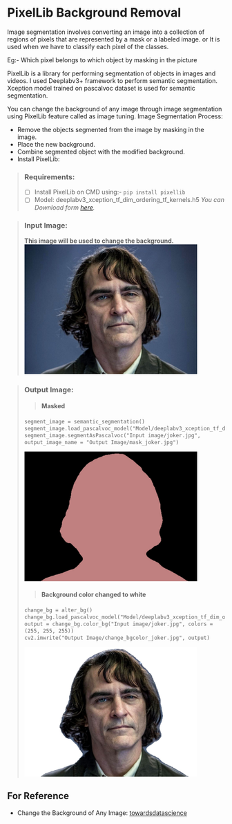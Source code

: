 # PixelLib Background Removal

Image segmentation involves converting an image into a collection of regions of pixels that are represented by a mask or a labeled image. or It is used when we have to classify each pixel of the classes.

Eg:- Which pixel belongs to which object by masking in the picture

PixelLib is a library for performing segmentation of objects in images and videos.
I used Deeplabv3+ framework to perform semantic segmentation. Xception model trained on pascalvoc dataset is used for semantic segmentation.

You can change the background of any image through image segmentation using PixelLib feature called as image tuning.
Image Segmentation Process:
* Remove the objects segmented from the image by masking in the image.
* Place the new background.
* Combine segmented object with the modified background.
* Install PixelLib:
 > ### Requirements:
> * [ ] Install PixelLib on CMD using:- `pip install pixellib`
 >* [ ] Model: deeplabv3_xception_tf_dim_ordering_tf_kernels.h5
*You can Download form [here](https://github.com/ayoolaolafenwa/PixelLib/releases/download/1.1/deeplabv3_xception_tf_dim_ordering_tf_kernels.h5).*





>### Input Image: 
>**This image will be used to change the background.**
> <img src="https://raw.githubusercontent.com/rohan300557/Pixellib-Background_Removal/main/Input%20image/joker.jpg?token=AOPFY3YC2LPORMVR4LC72P3AYO546" data-canonical-src="https://raw.githubusercontent.com/rohan300557/Pixellib-Background_Removal/main/Input%20image/joker.jpg?token=AOPFY3YC2LPORMVR4LC72P3AYO546" width="400" height="300" />

>### Output Image: 
>
>> #### Masked
>```python: 
>segment_image = semantic_segmentation()
>segment_image.load_pascalvoc_model("Model/deeplabv3_xception_tf_dim_ordering_tf_kernels.h5")
>segment_image.segmentAsPascalvoc("Input image/joker.jpg", output_image_name = "Output Image/mask_joker.jpg")
>````
>  <img src="https://raw.githubusercontent.com/rohan300557/Pixellib-Background_Removal/main/Output%20Image/mask_joker.jpg?token=AOPFY37PHG5M76HUHTK355DAYO2CC" data-canonical-src="https://raw.githubusercontent.com/rohan300557/Pixellib-Background_Removal/main/Output%20Image/mask_joker.jpg?token=AOPFY37PHG5M76HUHTK355DAYO2CC" width="400" height="300" />
>  
>> #### Background color changed to white 
>```python:
>change_bg = alter_bg()
>change_bg.load_pascalvoc_model("Model/deeplabv3_xception_tf_dim_ordering_tf_kernels.h5")
>output = change_bg.color_bg("Input image/joker.jpg", colors =  (255, 255, 255))
>cv2.imwrite("Output Image/change_bgcolor_joker.jpg", output)
>```
>
> <img src="https://raw.githubusercontent.com/rohan300557/Pixellib-Background_Removal/main/Output%20Image/change_bgcolor_joker.jpg?token=AOPFY33TRD4EMQHMWV7DIH3AYO2ME" data-canonical-src="https://raw.githubusercontent.com/rohan300557/Pixellib-Background_Removal/main/Output%20Image/change_bgcolor_joker.jpg?token=AOPFY33TRD4EMQHMWV7DIH3AYO2ME" width="400" height="300" />

## For Reference 
 * Change the Background of Any Image: [towardsdatascience](https://towardsdatascience.com/change-the-background-of-any-image-with-5-lines-of-code-23a0ef10ce9a)
 
